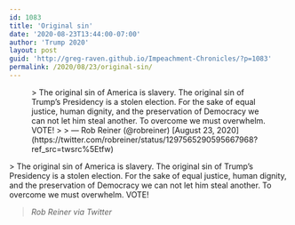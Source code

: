 ```yaml
---
id: 1083
title: 'Original sin'
date: '2020-08-23T13:44:00-07:00'
author: 'Trump 2020'
layout: post
guid: 'http://greg-raven.github.io/Impeachment-Chronicles/?p=1083'
permalink: /2020/08/23/original-sin/
---
```


<figure class="wp-block-embed is-type-rich is-provider-twitter wp-block-embed-twitter"><div class="wp-block-embed__wrapper">> The original sin of America is slavery. The original sin of Trump’s Presidency is a stolen election. For the sake of equal justice, human dignity, and the preservation of Democracy we can not let him steal another. To overcome we must overwhelm. VOTE!
> 
> — Rob Reiner (@robreiner) [August 23, 2020](https://twitter.com/robreiner/status/1297565290595667968?ref_src=twsrc%5Etfw)

<script async="" charset="utf-8" src="https://platform.twitter.com/widgets.js"></script></div></figure>> The original sin of America is slavery. The original sin of Trump’s Presidency is a stolen election. For the sake of equal justice, human dignity, and the preservation of Democracy we can not let him steal another. To overcome we must overwhelm. VOTE!
> 
> <cite>Rob Reiner via Twitter</cite>